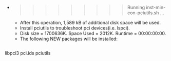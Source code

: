* >>>>>>>>> Running inst-min-con-pciutils.sh ...
  * After this operation, 1,589 kB of additional disk space will be used.
  * Install pciutils to troubleshoot pci devices(i.e. lspci).
  * Disk size = 1700636K. Space Used = 2012K. Runtime = 00:00:00:00.
  * The following NEW packages will be installed:
  ```bash
libpci3 pci.ids pciutils
  ```
